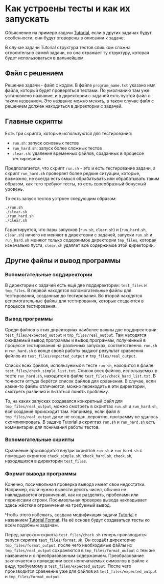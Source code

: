 # Как устроены тесты и как их запускать

Объяснение на примере задачи
[Tutorial](https://github.com/zenkovev/caos_test_system/tree/main/workspace/I-00_tutorial/0_tutorial),
если в других задачах будут особенности, они будут оговорены в описании к задаче.

В случае задачи Tutorial структура тестов слишком сложна относительно самой задачи,
но она отражает ту структуру, которая будет использоваться в дальнейшем.

## Файл с решением

Решение задачи - файл с кодом. В файле `program_name.txt` указано имя файла, который будет
проверяться тестами. По умолчанию там уже установлено название, и в директории с задачей есть пустой
файл с таким названием. Это название можно менять, в таком случае файл с решением должен находиться
в директории с задачей.

## Главные скрипты

Есть три скрипта, которые используются для тестирования:
- `run.sh`: запуск основных тестов
- `run_hard.sh`: запуск более сложных тестов
- `clear.sh`: удаление временных файлов, созданных в процессе тестирования

Предполагается, что скрипт `run.sh` - это и есть тестирование задачи,
а скрипт `run_hard.sh` проверяет более редкие ситуации, которые, возможно,
не всегда есть смысл обрабатывать или обрабатывать таким образом, как того требуют тесты,
то есть своеобразный бонусный уровень.

То есть запуск тестов устроен следующим образом:
```shell
./run.sh
./clear.sh
./run_hard.sh
./clear.sh
```

Гарантируется, что пары запусков (`run.sh`, `clear.sh`) и (`run_hard.sh`, `clear.sh`) ничего не меняют
в директории с задачей, запуски `run.sh` и `run_hard.sh` меняют только содержимое директории
`tmp_files`, которая изначально пуста, `clear.sh` удаляет всё содержимое этой директории.

## Другие файлы и вывод программы

### Вспомогательные поддиректории

В директории с задачей есть ещё две поддиректории: `test_files` и `tmp_files`.
В первой находятся вспомогательные файлы для тестирования,
созданные до тестирования.
Во второй находятся вспомогательные файлы для тестирования,
которые создаются в процессе тестирования.

### Вывод программы

Среди файлов в этих директориях наиболее важны две поддиректории:
`test_files/expected_output` и `tmp_files/real_output`.
Там находятся ожидаемый вывод программы и вывод программы,
полученный в процессе тестирования на различных запусках, соответственно.
`run.sh` и `run_hard.sh` в конце своей работы выдают результат сравнения
файлов из `test_files/expected_output` и `tmp_files/real_output`.

Список всех файлов, используемых в тесте `run.sh`, находится
в файле `test_files/check_simple_list.txt`.
Список всех файлов, используемых в тесте `run_hard.sh`, находится
в файле `test_files/check_hard_list.txt`.
В точности оттуда берётся список файлов для сравнения.
В случае, если какие-то файлы отличаются, можно переходить в эти директории,
смотреть различия и пытаться понять проблему.

То, на каких запусках создавался конкретный файл для `tmp_files/real_output`,
можно смотреть в скриптах `run.sh` и `run_hard.sh`,
всё создание происходит там.
Например, если файл в `tmp_files/real_output` даже не создан,
вероятно, программу не удалось скомпилировать.
В задаче Tutorial в скриптах `run.sh` и `run_hard.sh`
есть комментарии для понимания работы тестов.

### Вспомогательные скрипты

Сравнение производится внутри скриптов `run.sh` и `run_hard.sh`
с помощью скриптов `check_simple.sh`, `check_hard.sh`, `check.sh`,
находящихся в директории `test_files`.

### Формат вывода программы

Конечно, посимвольная проверка вывода имеет свои недостатки.
Например, если нужно вывести десять чисел, обычно не накладывается ограничений,
как их разделять, пробелами или переносами строки. Посимвольная проверка вывода
накладывает здесь жёсткие ограничения на требуемый вывод.

Чтобы этого избежать, создана модификация задачи
[Tutorial](https://github.com/zenkovev/caos_test_system/tree/main/workspace/I-00_tutorial/0_tutorial)
с названием
[Tutorial Format](https://github.com/zenkovev/caos_test_system/tree/main/workspace/I-00_tutorial/1_tutorial_format).
На её основе будут создаваться тесты ко всем подобным задачам.

Перед запуском скрипта `test_files/check.sh` теперь производится запуск скрипта
`test_files/format.sh`. Он создаёт директорию `tmp_files/format_output`, после чего
необходимые файлы из `tmp_files/real_output` сохраняются в `tmp_files/format_output`
с тем же названием и с преобразованным содержанием.
Преобразование заключается в приведении всех непечатаемых символов в файле
к виду, требуемому в `test_files/expected_output`.
После чего производится сравнение уже для файлов из
`test_files/expected_output` и `tmp_files/format_output`.

